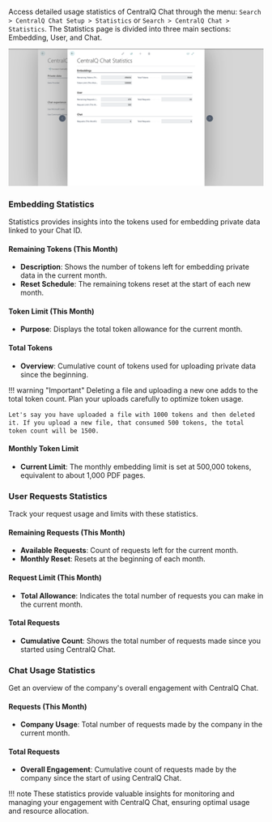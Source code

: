 Access detailed usage statistics of CentralQ Chat through the menu: `Search > CentralQ Chat Setup > Statistics` or `Search > CentralQ Chat > Statistics`. The Statistics page is divided into three main sections: Embedding, User, and Chat.

![CentralQ Chat Statistics](../../../assets/img/centralq-chat-statistics.png)

### Embedding Statistics

Statistics provides insights into the tokens used for embedding private data linked to your Chat ID.

#### Remaining Tokens (This Month)

- **Description**: Shows the number of tokens left for embedding private data in the current month.
- **Reset Schedule**: The remaining tokens reset at the start of each new month.

#### Token Limit (This Month)

- **Purpose**: Displays the total token allowance for the current month.

#### Total Tokens

- **Overview**: Cumulative count of tokens used for uploading private data since the beginning.

!!! warning "Important"
    Deleting a file and uploading a new one adds to the total token count. Plan your uploads carefully to optimize token usage. 
    
    Let's say you have uploaded a file with 1000 tokens and then deleted it. If you upload a new file, that consumed 500 tokens, the total token count will be 1500.

#### Monthly Token Limit

- **Current Limit**: The monthly embedding limit is set at 500,000 tokens, equivalent to about 1,000 PDF pages.

### User Requests Statistics

Track your request usage and limits with these statistics.

#### Remaining Requests (This Month)

- **Available Requests**: Count of requests left for the current month.
- **Monthly Reset**: Resets at the beginning of each month.

#### Request Limit (This Month)

- **Total Allowance**: Indicates the total number of requests you can make in the current month.

#### Total Requests

- **Cumulative Count**: Shows the total number of requests made since you started using CentralQ Chat.

### Chat Usage Statistics

Get an overview of the company's overall engagement with CentralQ Chat.

#### Requests (This Month)

- **Company Usage**: Total number of requests made by the company in the current month.

#### Total Requests

- **Overall Engagement**: Cumulative count of requests made by the company since the start of using CentralQ Chat.

!!! note
    These statistics provide valuable insights for monitoring and managing your engagement with CentralQ Chat, ensuring optimal usage and resource allocation.